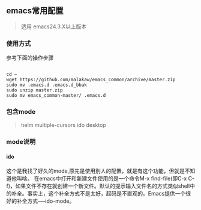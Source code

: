 
## emacs常用配置 ##

>适用 emacs24.3.X以上版本


### 使用方式  ###

参考下面的操作步骤
<pre><code>  
cd ~
wget https://github.com/malakaw/emacs_common/archive/master.zip
sudo mv .emacs.d .emacs.d_bbak
sudo unzip master.zip
sudo mv emacs_common-master/ .emacs.d
</code></pre>



### 包含mode ###
> helm
> multiple-cursors
> ido
> desktop




### mode说明 ###
#### ido #### 
这个是我找了好久的mode,原先是使用别人的配置，就是有这个功能，但就是不知道他叫啥。
在emacs中打开和新建文件使用的是一个命令M-x find-file(即C-x C-f)，如果文件不存在就创建一个新文件。默认的提示输入文件名的方式类似shell中的补全。事实上，这个补全方式不是太好，起码是不直观的。Emacs提供一个很好的补全方式──ido-mode。






  
